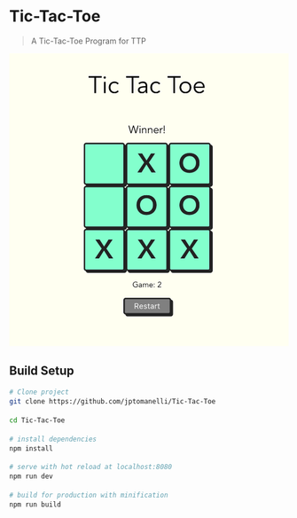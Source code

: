 # Tic-Tac-Toe

> A Tic-Tac-Toe Program for TTP

![alt text](https://raw.githubusercontent.com/jptomanelli/Tic-Tac-Toe/master/src/assets/example.png)


## Build Setup

``` bash
# Clone project
git clone https://github.com/jptomanelli/Tic-Tac-Toe

cd Tic-Tac-Toe

# install dependencies
npm install

# serve with hot reload at localhost:8080
npm run dev

# build for production with minification
npm run build
```
